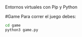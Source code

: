 Entornos virtuales con Pip y Python


#Game
Para correr el juego debes:


``` sh
cd game
python3 game.py
```
